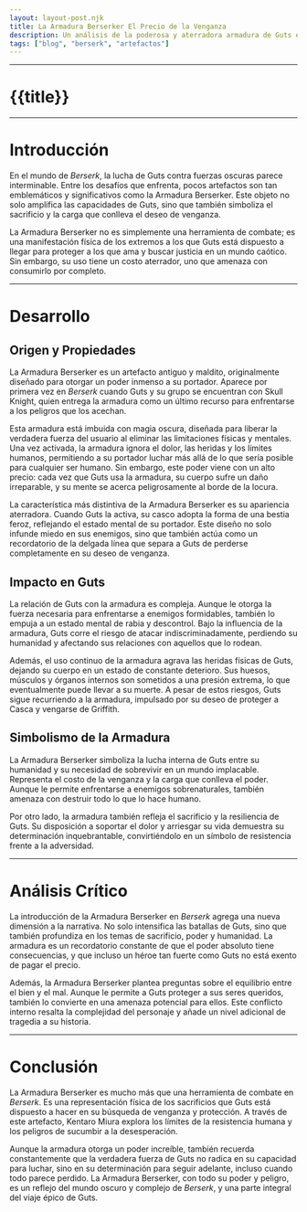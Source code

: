 ```yaml
---
layout: layout-post.njk
title: La Armadura Berserker El Precio de la Venganza
description: Un análisis de la poderosa y aterradora armadura de Guts en Berserk
tags: ["blog", "berserk", "artefactos"]
---
```

---

# {{title}}


---
# Introducción

En el mundo de *Berserk*, la lucha de Guts contra fuerzas oscuras parece interminable. Entre los desafíos que enfrenta, pocos artefactos son tan emblemáticos y significativos como la Armadura Berserker. Este objeto no solo amplifica las capacidades de Guts, sino que también simboliza el sacrificio y la carga que conlleva el deseo de venganza. 

La Armadura Berserker no es simplemente una herramienta de combate; es una manifestación física de los extremos a los que Guts está dispuesto a llegar para proteger a los que ama y buscar justicia en un mundo caótico. Sin embargo, su uso tiene un costo aterrador, uno que amenaza con consumirlo por completo.

---

# Desarrollo

## Origen y Propiedades

La Armadura Berserker es un artefacto antiguo y maldito, originalmente diseñado para otorgar un poder inmenso a su portador. Aparece por primera vez en *Berserk* cuando Guts y su grupo se encuentran con Skull Knight, quien entrega la armadura como un último recurso para enfrentarse a los peligros que los acechan.

Esta armadura está imbuida con magia oscura, diseñada para liberar la verdadera fuerza del usuario al eliminar las limitaciones físicas y mentales. Una vez activada, la armadura ignora el dolor, las heridas y los límites humanos, permitiendo a su portador luchar más allá de lo que sería posible para cualquier ser humano. Sin embargo, este poder viene con un alto precio: cada vez que Guts usa la armadura, su cuerpo sufre un daño irreparable, y su mente se acerca peligrosamente al borde de la locura.

La característica más distintiva de la Armadura Berserker es su apariencia aterradora. Cuando Guts la activa, su casco adopta la forma de una bestia feroz, reflejando el estado mental de su portador. Este diseño no solo infunde miedo en sus enemigos, sino que también actúa como un recordatorio de la delgada línea que separa a Guts de perderse completamente en su deseo de venganza.

## Impacto en Guts

La relación de Guts con la armadura es compleja. Aunque le otorga la fuerza necesaria para enfrentarse a enemigos formidables, también lo empuja a un estado mental de rabia y descontrol. Bajo la influencia de la armadura, Guts corre el riesgo de atacar indiscriminadamente, perdiendo su humanidad y afectando sus relaciones con aquellos que lo rodean.

Además, el uso continuo de la armadura agrava las heridas físicas de Guts, dejando su cuerpo en un estado de constante deterioro. Sus huesos, músculos y órganos internos son sometidos a una presión extrema, lo que eventualmente puede llevar a su muerte. A pesar de estos riesgos, Guts sigue recurriendo a la armadura, impulsado por su deseo de proteger a Casca y vengarse de Griffith.

## Simbolismo de la Armadura

La Armadura Berserker simboliza la lucha interna de Guts entre su humanidad y su necesidad de sobrevivir en un mundo implacable. Representa el costo de la venganza y la carga que conlleva el poder. Aunque le permite enfrentarse a enemigos sobrenaturales, también amenaza con destruir todo lo que lo hace humano.

Por otro lado, la armadura también refleja el sacrificio y la resiliencia de Guts. Su disposición a soportar el dolor y arriesgar su vida demuestra su determinación inquebrantable, convirtiéndolo en un símbolo de resistencia frente a la adversidad.

---

# Análisis Crítico

La introducción de la Armadura Berserker en *Berserk* agrega una nueva dimensión a la narrativa. No solo intensifica las batallas de Guts, sino que también profundiza en los temas de sacrificio, poder y humanidad. La armadura es un recordatorio constante de que el poder absoluto tiene consecuencias, y que incluso un héroe tan fuerte como Guts no está exento de pagar el precio.

Además, la Armadura Berserker plantea preguntas sobre el equilibrio entre el bien y el mal. Aunque le permite a Guts proteger a sus seres queridos, también lo convierte en una amenaza potencial para ellos. Este conflicto interno resalta la complejidad del personaje y añade un nivel adicional de tragedia a su historia.

---

# Conclusión

La Armadura Berserker es mucho más que una herramienta de combate en *Berserk*. Es una representación física de los sacrificios que Guts está dispuesto a hacer en su búsqueda de venganza y protección. A través de este artefacto, Kentaro Miura explora los límites de la resistencia humana y los peligros de sucumbir a la desesperación.

Aunque la armadura otorga un poder increíble, también recuerda constantemente que la verdadera fuerza de Guts no radica en su capacidad para luchar, sino en su determinación para seguir adelante, incluso cuando todo parece perdido. La Armadura Berserker, con todo su poder y peligro, es un reflejo del mundo oscuro y complejo de *Berserk*, y una parte integral del viaje épico de Guts.
